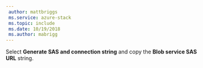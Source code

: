 ```yaml
---
 author: mattbriggs
 ms.service: azure-stack
 ms.topic: include
 ms.date: 10/19/2018
 ms.author: mabrigg
---
```


Select **Generate SAS and connection string** and copy the **Blob service SAS URL** string.